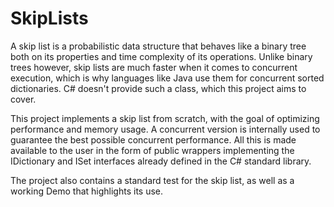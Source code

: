 # SkipLists
A skip list is a probabilistic data structure that behaves like a binary tree both on its properties and time complexity of its operations. Unlike binary trees however, skip lists are much faster when it comes to concurrent execution, which is why languages like Java use them for concurrent sorted dictionaries. C# doesn't provide such a class, which this project aims to cover.

This project implements a skip list from scratch, with the goal of optimizing performance and memory usage. A concurrent version is internally used to guarantee the best possible concurrent performance. All this is made available to the user in the form of public wrappers implementing the IDictionary and ISet interfaces already defined in the C# standard library. 

The project also contains a standard test for the skip list, as well as a working Demo that highlights its use.
